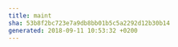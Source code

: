 ```yaml
---
title: maint
sha: 53b8f2bc723e7a9db8bb01b5c5a2292d12b30b14
generated: 2018-09-11 10:53:32 +0200
---
```

